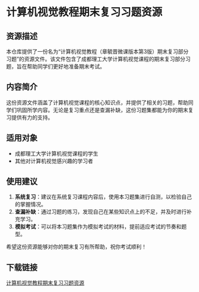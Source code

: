 # 计算机视觉教程期末复习习题资源

## 资源描述

本仓库提供了一份名为“计算机视觉教程（章毓晋微课版本第3版）期末复习部分习题”的资源文件。该文件包含了成都理工大学计算机视觉课程的期末复习部分习题，旨在帮助同学们更好地准备期末考试。

## 内容简介

这份资源文件涵盖了计算机视觉课程的核心知识点，并提供了相关的习题，帮助同学们巩固所学内容。无论是复习重点还是查漏补缺，这份习题集都能为你的期末复习提供有力的支持。

## 适用对象

- 成都理工大学计算机视觉课程的学生
- 其他对计算机视觉感兴趣的学习者

## 使用建议

1. **系统复习**：建议在系统复习课程内容后，使用本习题集进行自测，以检验自己的掌握情况。
2. **查漏补缺**：通过习题的练习，发现自己在某些知识点上的不足，并及时进行补充学习。
3. **模拟考试**：可以将本习题集作为模拟考试的材料，提前适应考试的节奏和题型。

希望这份资源能够对你的期末复习有所帮助，祝你考试顺利！

## 下载链接

[计算机视觉教程期末复习习题资源](https://pan.quark.cn/s/5f6eff6319c6)